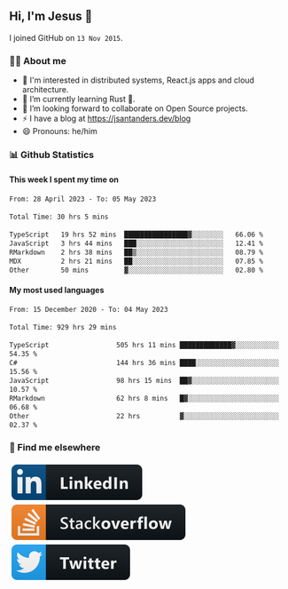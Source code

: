 ## Hi, I'm Jesus 👋

I joined GitHub on `13 Nov 2015`.

<!-- Talking about you -->

### 👨‍💻 About me

- 👦 I'm interested in distributed systems, React.js apps and cloud architecture.
- 🌱 I’m currently learning Rust 🦀.
- 👯 I’m looking forward to collaborate on Open Source projects.
- ⚡️ I have a blog at <https://jsantanders.dev/blog>
- 😄 Pronouns: he/him

### 📊 Github Statistics

#### This week I spent my time on

<!--START_SECTION:weekly-->

```text
From: 28 April 2023 - To: 05 May 2023

Total Time: 30 hrs 5 mins

TypeScript   19 hrs 52 mins  ████████████████▓░░░░░░░░   66.06 %
JavaScript   3 hrs 44 mins   ███░░░░░░░░░░░░░░░░░░░░░░   12.41 %
RMarkdown    2 hrs 38 mins   ██▒░░░░░░░░░░░░░░░░░░░░░░   08.79 %
MDX          2 hrs 21 mins   ██░░░░░░░░░░░░░░░░░░░░░░░   07.85 %
Other        50 mins         ▓░░░░░░░░░░░░░░░░░░░░░░░░   02.80 %
```

<!--END_SECTION:weekly-->

#### My most used languages

<!--START_SECTION:alltime-->

```text
From: 15 December 2020 - To: 04 May 2023

Total Time: 929 hrs 29 mins

TypeScript                 505 hrs 11 mins █████████████▓░░░░░░░░░░░   54.35 %
C#                         144 hrs 36 mins ████░░░░░░░░░░░░░░░░░░░░░   15.56 %
JavaScript                 98 hrs 15 mins  ██▓░░░░░░░░░░░░░░░░░░░░░░   10.57 %
RMarkdown                  62 hrs 8 mins   █▓░░░░░░░░░░░░░░░░░░░░░░░   06.68 %
Other                      22 hrs          ▓░░░░░░░░░░░░░░░░░░░░░░░░   02.37 %
```

<!--END_SECTION:alltime-->

### 📢 Find me elsewhere

<p>
  <a target="_blank" href="https://linkedin.com/in/jsantanders">
    <img src="https://github.com/jsantanders/jsantanders/blob/master/img/linkedin.svg" alt="LinkedIn" style="vertical-align:top; margin:4px">
  </a>
  
  <a target="_blank" href="https://stackoverflow.com/users/7318331/jesus-santander">
    <img src="https://github.com/jsantanders/jsantanders/blob/master/img/stackoverflow.svg" alt="StackOverflow" style="vertical-align:top; margin:4px">
  </a>
  
  <a target="_blank" href="http://twitter.com/jsantanders">
    <img src="https://github.com/jsantanders/jsantanders/blob/master/img/twitter.svg" alt="Twitter" style="vertical-align:top; margin:4px">
  </a>
</p>
